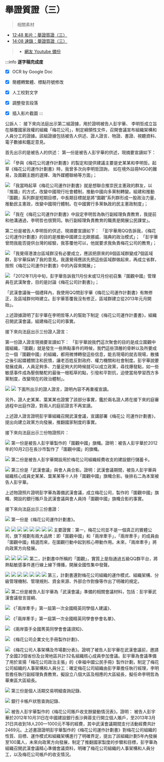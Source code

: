 舉證質證（三）
===

> 相關素材
- [12:48 影片：舉證質證（三）](http://www.weibo.com/3960688335/FliSTmZpf?from=page_1001063960688335_profile&wvr=6&mod=weibotime)
- [14:08 速錄：舉證質證（三）](http://www.weibo.com/3960688335/FljpAuv91?from=page_1001063960688335_profile&wvr=6&mod=weibotime)
> - [網友 Youtube 備份](https://www.youtube.com/watch?v=U-ZysU6aNL0&list=PLiYVWrSWkXAZM-kYJs1XOst3ZgC8U7OVD&index=6)

:::info
**逐字稿完成度**

* [x] OCR by Google Doc
* [x] 簡體轉繁體、標點符號修改
* [x] 人工校對文字
* [x] 調整發言段落
* [x] 插入影片截圖
:::


公訴人：
接下來向法庭出示第二組證據，用於證明被告人彭宇華、 李明哲成立旨在顛覆國家政權的組織「梅花公司」，制定綱領性文件，召開會議宣布組織架構和人員分工的證據。該組證據包括被告人供述、證人證言、物證、書證、視聽資料、電子數據和鑑定意見。

首先出示的是被告人的供述：
第一份是被告人彭宇華的供述，現摘要宣讀如下：

[![](https://i.imgur.com/uzK4CfJ.png)](https://youtu.be/U-ZysU6aNL0?t=40)
「參與《梅花公司運作計劃書》的製定和提供建議主要是史某某和李明哲。起草《梅花公司運作計劃書》時，我曾多次向李明哲諮詢， 如在境外註冊NGO的難易，及圍觀主題的選擇、海外媒體聯絡等方面」；

[![](https://i.imgur.com/Mu2piqv.png)](https://youtu.be/U-ZysU6aNL0?t=51)
「我當時起草《梅花公司運作計劃書》就是想聯合推崇民主憲政的群友，以『推牆』的方式，改變中國現行社會體制，推動中國向多黨制轉變。組建和推動『圍觀』系列群是短期目標，中長期目標就是將“圍觀”系列群形成一股政治力量，推動民主憲政，改變中國現行體制。在中國實行多黨執政的民主憲政制度」；

[![](https://i.imgur.com/1B8f6wx.jpg)](https://youtu.be/U-ZysU6aNL0?t=93)
「我在《梅花公司運作計劃書》中設定李明哲為執行副經理負責教育，我提前和他溝通過，李明哲也很贊同。執行副經理負責教育的職責是開展公民課堂」。

第二份是被告人李明哲的供述，現摘要宣讀如下：
「彭宇華用QQ告訴我，《梅花公司運作計劃書》的目的是推動中國建立北歐挪威、瑞典的政治模式」；
「彭宇華曾問我能否提供台灣的經驗，我答覆他可以，他就要求我負責梅花公司的教育」；

[![](https://i.imgur.com/C2qP6ZE.png)](https://youtu.be/U-ZysU6aNL0?t=135)
「我覺得港澳台區域群沒有必要成立，應該把原來的8個區域群變成7個區域群，彭宇華採納了我的意見。我還覺得應該先把這些區域群做起來，再成立省群，按照《梅花公司運作計劃書》中的內容來開展」；

[![](https://i.imgur.com/CM87kUu.png)](https://youtu.be/U-ZysU6aNL0?t=159)
「2012年11月中旬，彭字華告訴我11月份末或12月份初召集『圍觀中國』管理員在武漢聚會，目的是討論《梅花公司計劃書》」；

「武漢會議後一個禮拜內，我使用QQ問彭宇華《梅花公司運作計劃書》有無修正，及區域群何時建立。彭宇華答覆我沒有修正，區域群建立從2013年元月開始」。

上述證據證明了彭宇華在李明哲等人的幫助下制定《梅花公司運作計畫書》，組織召開武漢會議，組建梅花公司的事實。

接下來向法庭出示三份證人證言：

第一份證人證言現摘要宣讀如下：
「彭宇華說我們這次聚會的目的是成立圍觀中國組織，『圍觀』就是發生一些熱點事件的時候，我們這些頂層的骨幹以及所要成立一個『圍觀中國』的組織，都用微博轉發這些信息，能去現場的就去現場，散播之後引起媒體關注和民憤，讓老百姓反對政府、權力機關和社會制度。彭宇華說要發展成員，人員足夠多、力量足夠大的時候就可以成立政黨，尋找爆發點，如一些敏感事件成為壓倒駱駝的最後一根稻草的點，引發和平對抗，迫使當局學習西方多黨制度，改變現在的政治體制」。

[![](https://i.imgur.com/jsxU1eh.png)](https://youtu.be/U-ZysU6aNL0?t=255)
[![](https://i.imgur.com/U0bnwHR.png)](https://youtu.be/U-ZysU6aNL0?t=261)
下面所出示的證人證言，證明內容不再重複宣讀。

另外，證人史某某、葉某某也證實了該部分事實，鑑於兩名證人將在接下來的庭審過程中出庭作證，對兩人的庭前證言不再宣讀。

上述證人證言證明彭宇華組織召開武漢會議，宣講部署《梅花公 司運作計劃書》，提出向建立政黨方向發展，推翻國家制度的事實。

接下來向法庭出示三份物證照片：

[![](https://i.imgur.com/NlFtehI.png)](https://youtu.be/U-ZysU6aNL0?t=291)
第一份是被告人彭宇華製作的「圍觀中國」旗幟。證明：被告人彭宇華於2012年的10月2日在長沙市製作了「圍觀中國」的旗幟。

[![](https://i.imgur.com/mYupKc3.png)](https://youtu.be/U-ZysU6aNL0?t=307)
第二份是被告人彭宇華開設用於梅花公司組織經費收支的建設銀行儲蓄卡。

[![](https://i.imgur.com/CEW16ik.jpg)](https://youtu.be/U-ZysU6aNL0?t=318)
第三份是「武漢會議」與會人員合影。證明：武漢會議期間，被告人彭宇華與組織核心成員史某某、葉某某等十人持「圍觀中國」旗幟合影。後排右二為本案被告人彭宇華。

上述物證照片證明彭字華為籌備武漢會議，成立梅花公司，製作的「圍觀中國」旗幟、開設的銀行賬戶及武漢會議與會人員持「圍觀中國」旗幟合影的事實。

接下來向法庭出示三份書證：

[![](https://i.imgur.com/DHs1DMp.png)](https://youtu.be/U-ZysU6aNL0?t=353)
第一份是《梅花公司運作計劃書》。

[![](https://i.imgur.com/Sb6SLGN.png)](https://youtu.be/U-ZysU6aNL0?t=355)
[![](https://i.imgur.com/6smiiUN.png)](https://youtu.be/U-ZysU6aNL0?t=358)
[![](https://i.imgur.com/qJqixv4.png)](https://youtu.be/U-ZysU6aNL0?t=362)
[![](https://i.imgur.com/MVfb2Xl.png)](https://youtu.be/U-ZysU6aNL0?t=366)
[![](https://i.imgur.com/ZM7joHJ.jpg)](https://youtu.be/U-ZysU6aNL0?t=372)
[![](https://i.imgur.com/Om3BHaI.png)](https://youtu.be/U-ZysU6aNL0?t=375)
[![](https://i.imgur.com/PUtHcD7.png)](https://youtu.be/U-ZysU6aNL0?t=378)
[![](https://i.imgur.com/nhdQhRW.png)](https://youtu.be/U-ZysU6aNL0?t=380)
主要證實：第一，梅花公司並不是一個真正的實體公司，旗下規劃有兩大品牌：即「圍觀中國」和「兩岸牽手」，「兩岸牽手」的成員由「圍觀中國」精選而來，在圍觀行動中起到核心帶動作用。未來，「兩岸牽手」將向政黨方向發展。

[![](https://i.imgur.com/PaoeIZg.png)](https://youtu.be/U-ZysU6aNL0?t=384)
[![](https://i.imgur.com/PDscsrY.png)](https://youtu.be/U-ZysU6aNL0?t=386)
[![](https://i.imgur.com/QeZ8MdU.png)](https://youtu.be/U-ZysU6aNL0?t=389)
[![](https://i.imgur.com/GLOKu71.png)](https://youtu.be/U-ZysU6aNL0?t=393)
第二，計劃書中所稱的「圍觀」，實質上是指通過五級QQ群平台，將熱點敏感事件進行線上線下傳播，開展全國性集中發聲。

[![](https://i.imgur.com/SKKLm13.png)](https://youtu.be/U-ZysU6aNL0?t=396)
[![](https://i.imgur.com/nSQW6mJ.png)](https://youtu.be/U-ZysU6aNL0?t=399)
[![](https://i.imgur.com/NFW6rZ0.png)](https://youtu.be/U-ZysU6aNL0?t=400)
[![](https://i.imgur.com/KGQr0nZ.png)](https://youtu.be/U-ZysU6aNL0?t=405)
[![](https://i.imgur.com/9JHs1yV.png)](https://youtu.be/U-ZysU6aNL0?t=407)
[![](https://i.imgur.com/9DSa0nj.png)](https://youtu.be/U-ZysU6aNL0?t=410)
[![](https://i.imgur.com/Ufdfvq8.png)](https://youtu.be/U-ZysU6aNL0?t=412)
第三，計劃書還對梅花公司組織的運作模式、組織架構、分級管理機制、管理規則、資金來源、外部合作對像等作出了明確的規定。

[![](https://i.imgur.com/M7MF2qI.png)](https://youtu.be/U-ZysU6aNL0?t=417)
第二份是被告人彭宇華為「武漢會議」準備的相關會議材料，包括：彭宇華武漢會議發言提綱、

[![](https://i.imgur.com/JZ3tUzw.png)](https://youtu.be/U-ZysU6aNL0?t=436)
《「兩岸牽手」第一屆第一次全國精英同學個人建議》、

[![](https://i.imgur.com/tmI9kYo.png)](https://youtu.be/U-ZysU6aNL0?t=441)
《「兩岸牽手」第一屆第一次全國精英同學會參會名單》、

[![](https://i.imgur.com/EKgffGN.png)](https://youtu.be/U-ZysU6aNL0?t=447)
《兩岸簽手全國菁英同學會會議須知》、

[![](https://i.imgur.com/vxCDFkZ.png)](https://youtu.be/U-ZysU6aNL0?t=450)
《梅花公司企業文化手冊製作計劃》、

[![](https://i.imgur.com/5sDE3B1.png)](https://youtu.be/U-ZysU6aNL0?t=481)
《梅花公司人事架構及市場劃分表》。證明了被告人彭宇華在武漢會議前，邀請了全國23個省份及台灣地區共計32名組織核心成員參加會議。彭宇華為會議準備了用於宣揚「梅花公司政治主張」的《幸福中國公民手冊》製作計劃，制定了梅花公司組織的人事架構和人員分工：確定梅花公司組織由彭字華擔任執行經理，李明哲擔任執行副經理負責教育。擬設立八個大區及相應的大區組長，擬任命李明哲為華東區大區組長。

[![](https://i.imgur.com/n7uKdVr.jpg)](https://youtu.be/U-ZysU6aNL0?t=500)
第三份是個人活期交易明細查詢記錄、

[![](https://i.imgur.com/PhSRxnX.png)](https://youtu.be/U-ZysU6aNL0?t=504)
銀行卡帳戶狀態查詢記錄、

[![](https://i.imgur.com/cKle7hd.png)](https://youtu.be/U-ZysU6aNL0?t=513)
被告人彭宇華製作的《梅花公司賬戶收支餘變動情況表》。證明：
被告人彭宇華於2012年10月31日在中國建設銀行長沙興蓉支行開立個人賬戶，至2013年3月21日共收到18人200—1000元不等的經費，其中武漢會議期間支付活動經費共計2469元。上述書證證明彭宇華製作的《梅花公司運作計劃書》對梅花公司組織的性質、目標、運作模式和組織架構進行了明確界定，提出了該組織計劃5年內發展至100萬人，未來向政黨方向發展，制定了推翻國家製度的步驟和目標，彭字華為組織召開武漢會議精心準備會議資料，明確了梅花公司組織的人事架構和人員分工，以及梅花公司帳戶的收支情況。
